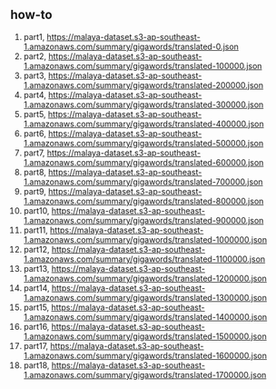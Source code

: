 ## how-to

1. part1, https://malaya-dataset.s3-ap-southeast-1.amazonaws.com/summary/gigawords/translated-0.json
2. part2, https://malaya-dataset.s3-ap-southeast-1.amazonaws.com/summary/gigawords/translated-100000.json
3. part3, https://malaya-dataset.s3-ap-southeast-1.amazonaws.com/summary/gigawords/translated-200000.json
4. part4, https://malaya-dataset.s3-ap-southeast-1.amazonaws.com/summary/gigawords/translated-300000.json
5. part5, https://malaya-dataset.s3-ap-southeast-1.amazonaws.com/summary/gigawords/translated-400000.json
6. part6, https://malaya-dataset.s3-ap-southeast-1.amazonaws.com/summary/gigawords/translated-500000.json
7. part7, https://malaya-dataset.s3-ap-southeast-1.amazonaws.com/summary/gigawords/translated-600000.json
8. part8, https://malaya-dataset.s3-ap-southeast-1.amazonaws.com/summary/gigawords/translated-700000.json
9. part9, https://malaya-dataset.s3-ap-southeast-1.amazonaws.com/summary/gigawords/translated-800000.json
10. part10, https://malaya-dataset.s3-ap-southeast-1.amazonaws.com/summary/gigawords/translated-900000.json
11. part11, https://malaya-dataset.s3-ap-southeast-1.amazonaws.com/summary/gigawords/translated-1000000.json
12. part12, https://malaya-dataset.s3-ap-southeast-1.amazonaws.com/summary/gigawords/translated-1100000.json
13. part13, https://malaya-dataset.s3-ap-southeast-1.amazonaws.com/summary/gigawords/translated-1200000.json
14. part14, https://malaya-dataset.s3-ap-southeast-1.amazonaws.com/summary/gigawords/translated-1300000.json
15. part15, https://malaya-dataset.s3-ap-southeast-1.amazonaws.com/summary/gigawords/translated-1400000.json
16. part16, https://malaya-dataset.s3-ap-southeast-1.amazonaws.com/summary/gigawords/translated-1500000.json
17. part17, https://malaya-dataset.s3-ap-southeast-1.amazonaws.com/summary/gigawords/translated-1600000.json
18. part18, https://malaya-dataset.s3-ap-southeast-1.amazonaws.com/summary/gigawords/translated-1700000.json
